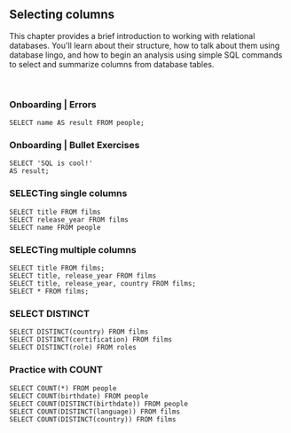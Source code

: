 ## Selecting columns

This chapter provides a brief introduction to working with relational databases. You'll learn about their structure, how to talk about them using database lingo, and how to begin an analysis using simple SQL commands to select and summarize columns from database tables.

<br>

### Onboarding | Errors

```
SELECT name AS result FROM people;
```

### Onboarding | Bullet Exercises

```
SELECT 'SQL is cool!'
AS result;
```

### SELECTing single columns

```
SELECT title FROM films
SELECT release_year FROM films
SELECT name FROM people
```

### SELECTing multiple columns

```
SELECT title FROM films;
SELECT title, release_year FROM films
SELECT title, release_year, country FROM films;
SELECT * FROM films;
```

### SELECT DISTINCT

```
SELECT DISTINCT(country) FROM films
SELECT DISTINCT(certification) FROM films
SELECT DISTINCT(role) FROM roles
```

### Practice with COUNT

```
SELECT COUNT(*) FROM people
SELECT COUNT(birthdate) FROM people
SELECT COUNT(DISTINCT(birthdate)) FROM people
SELECT COUNT(DISTINCT(language)) FROM films
SELECT COUNT(DISTINCT(country)) FROM films
```